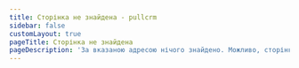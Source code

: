 ```yaml
---
title: Сторінка не знайдена - pullcrm
sidebar: false
customLayout: true
pageTitle: Сторінка не знайдена
pageDescription: 'За вказаною адресою нічого знайдено. Можливо, сторінка була видалена або посилання некоректне. Спробуйте скористатися одним із розділів:'
---
```


<script setup>
  import NotFound from './.vitepress/pages/NotFound/NotFound.vue'
</script>

<NotFound />

